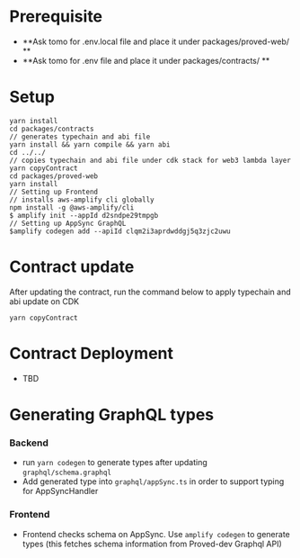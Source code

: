 # Prerequisite

- **Ask tomo for .env.local file and place it under packages/proved-web/ **
- **Ask tomo for .env file and place it under packages/contracts/ **

# Setup

```
yarn install
cd packages/contracts
// generates typechain and abi file
yarn install && yarn compile && yarn abi
cd ../../
// copies typechain and abi file under cdk stack for web3 lambda layer
yarn copyContract
cd packages/proved-web
yarn install
// Setting up Frontend
// installs aws-amplify cli globally
npm install -g @aws-amplify/cli
$ amplify init --appId d2sndpe29tmpgb
// Setting up AppSync GraphQL
$amplify codegen add --apiId clqm2i3aprdwddgj5q3zjc2uwu
```

# Contract update

After updating the contract, run the command below to apply typechain and abi update on CDK

```
yarn copyContract
```

# Contract Deployment

- TBD

# Generating GraphQL types

### Backend

- run `yarn codegen` to generate types after updating `graphql/schema.graphql`
- Add generated type into `graphql/appSync.ts` in order to support typing for AppSyncHandler

### Frontend

- Frontend checks schema on AppSync. Use `amplify codegen` to generate types (this fetches schema information from Proved-dev Graphql API)

